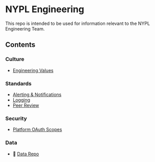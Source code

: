 # NYPL Engineering

This repo is intended to be used for information relevant to the NYPL Engineering Team.

## Contents

### Culture

* [Engineering Values](culture/values.md)

### Standards

* [Alerting & Notifications](standards/alerting.md)
* [Logging](standards/logging.md)
* [Peer Review](standards/peer-review.md)

### Security

* [Platform OAuth Scopes](security/scopes.md)

### Data

* :link: [Data Repo](https://github.com/NYPL/nypl-core)
